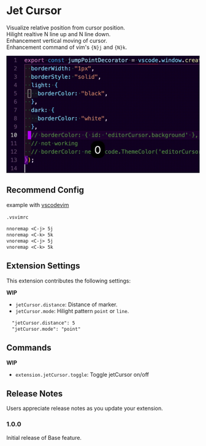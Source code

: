 # Jet Cursor

Visualize relative position from cursor position.  
Hilight realtive N line up and N line down.  
Enhancement vertical moving of cursor.  
Enhancement command of vim's `{N}j` and `{N}k`.

![](./images/vscode-jet-cursor.gif)

## Recommend Config

example with [vscodevim](https://marketplace.visualstudio.com/items?itemName=vscodevim.vim)

`.vsvimrc`

```
nnoremap <C-j> 5j
nnoremap <C-k> 5k
vnoremap <C-j> 5j
vnoremap <C-k> 5k
```

## Extension Settings

This extension contributes the following settings:

**WIP**

- `jetCursor.distance`: Distance of marker.
- `jetCursor.mode`: Hilight pattern `point` or `line`.

```
  "jetCursor.distance": 5
  "jetCursor.mode": "point"
```

<!-- ## Known Issues

Calling out known issues can help limit users opening duplicate issues against your extension. -->

## Commands

**WIP**

- `extension.jetCursor.toggle`: Toggle jetCursor on/off

## Release Notes

Users appreciate release notes as you update your extension.

### 1.0.0

Initial release of Base feature.
